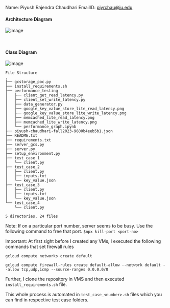 Name: Piyush Rajendra Chaudhari
EmailID: piyrchau@iu.edu

#### Architecture Diagram
![image](https://github.com/piyush26c/Memcached-Lite---Key-Value-Store/assets/40906515/2120c934-1450-44ff-8c3a-937636a89b63)

<br>

#### Class Diagram
![image](https://github.com/piyush26c/Memcached-Lite---Key-Value-Store/assets/40906515/e5f99183-a7af-433c-9de4-43ecf18fff70)



```
File Structure
.
├── gcstorage_poc.py
├── install_requirements.sh
├── performance_testing
│   ├── client_get_read_latency.py
│   ├── client_set_write_latency.py
│   ├── data_generator.py
│   ├── google_key_value_store_lite_read_latency.png
│   ├── google_key_value_store_lite_write_latency.png
│   ├── memcached_lite_read_latency.png
│   ├── memcached_lite_write_latency.png
│   └── performance_graph.ipynb
├── piyush-chaudhari-fall2023-9600b4eeb5b1.json
├── README.txt
├── requirements.txt
├── server_gcs.py
├── server.py
├── setup_environment.py
├── test_case_1
│   └── client.py
├── test_case_2
│   ├── client.py
│   ├── inputs.txt
│   └── key_value.json
├── test_case_3
│   ├── client.py
│   ├── inputs.txt
│   └── key_value.json
└── test_case_4
    └── client.py

5 directories, 24 files
```


Note: If on a particular port number, server seems to be busy. Use the following command to free that port.
```$npx kill-port <port-no>```

Important: At first sight before I created any VMs, I executed the following commands that set firewall rules

```gcloud compute networks create default```

```gcloud compute firewall-rules create default-allow --network default --allow tcp,udp,icmp --source-ranges 0.0.0.0/0```

Further, I clone the repository in VMS and then executed ```install_requirements.sh``` file.

This whole process is automated in ```test_case_<number>.sh``` files which you can find in respective test case folders.
